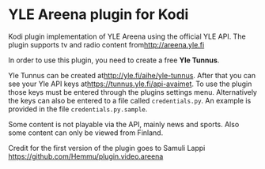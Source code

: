 YLE Areena plugin for Kodi
===

Kodi plugin implementation of YLE Areena using the official YLE API. The plugin supports tv and
radio content from<http://areena.yle.fi>

In order to use this plugin, you need to create a free **Yle Tunnus**.

Yle Tunnus can be created at<http://yle.fi/aihe/yle-tunnus>. After that you can see
your Yle API keys at<https://tunnus.yle.fi/api-avaimet>. To use the plugin those keys
must be entered through the plugins settings menu. Alternatively the keys can also be entered
to a file called `credentials.py`. An example is provided in the file `credentials.py.sample`.

Some content is not playable via the API, mainly news and sports. Also some content can only
be viewed from Finland.

Credit for the first version of the plugin goes to Samuli Lappi
<https://github.com/Hemmu/plugin.video.areena>